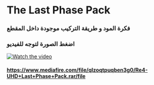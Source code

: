# The Last Phase Pack


### فكرة المود و طريقة التركيب موجودة داخل المقطع
### اضغط الصورة لتوجه للفيديو

[![Watch the video](https://i.ytimg.com/vi/Egag21euwzc/hqdefault.jpg)](https://youtu.be/Egag21euwzc)

#### <https://www.mediafire.com/file/qlzoqtpuqben3g0/Re4-UHD+Last+Phase+Pack.rar/file>
